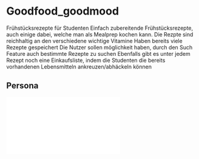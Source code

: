 # Goodfood_goodmood
Frühstücksrezepte für Studenten
Einfach zubereitende Frühstücksrezepte, auch einige dabei, welche man als Mealprep kochen kann. Die Rezpte sind reichhaltig an den verschiedene wichtige Vitamine 
Haben bereits viele Rezepte gespeichert
Die Nutzer sollen möglichkeit haben, durch den Such Feature auch bestimmte Rezepte zu suchen 
Ebenfalls gibt es unter jedem Rezept noch eine Einkaufsliste, indem die Studenten die bereits vorhandenen Lebensmitteln ankreuzen/abhäckeln können

## Persona
![Persona](Persona1.pdf)

